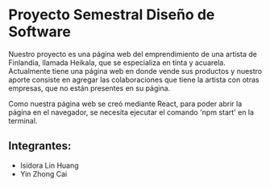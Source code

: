 # Proyecto Semestral Diseño de Software

Nuestro proyecto es una página web del emprendimiento de una artista de Finlandia, llamada Heikala, que se especializa en tinta y acuarela.
Actualmente tiene una página web en donde vende sus productos y nuestro aporte consiste en agregar las colaboraciones que tiene la artista con otras empresas,
que no están presentes en su página.

Como nuestra página web se creó mediante React, para poder abrir la página en el navegador, se necesita ejecutar el comando 'npm start' en la terminal.

## Integrantes:
- Isidora Lin Huang
- Yin Zhong Cai 

